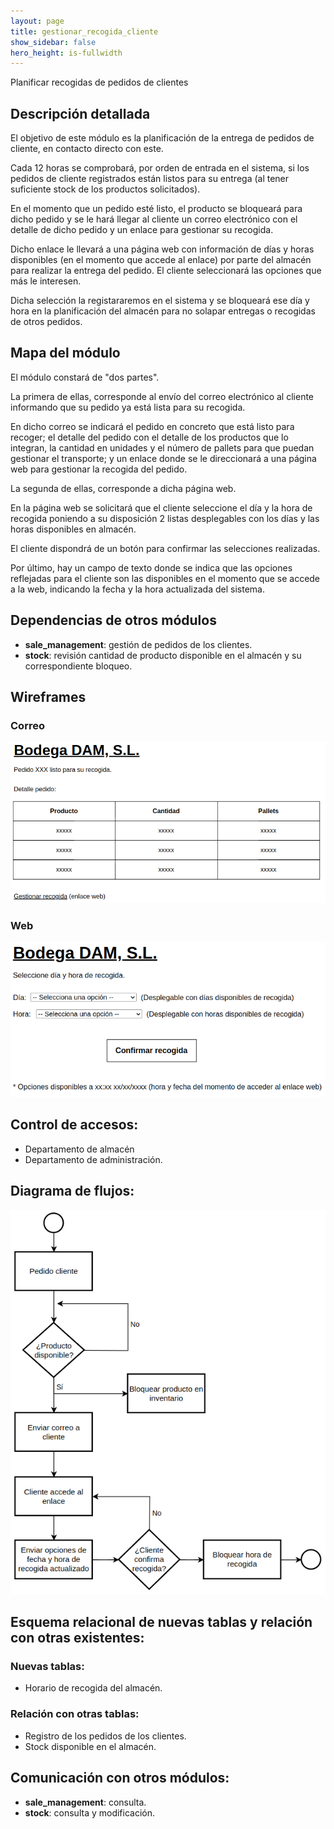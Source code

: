```yaml
---
layout: page
title: gestionar_recogida_cliente
show_sidebar: false
hero_height: is-fullwidth
---
```


Planificar recogidas de pedidos de clientes

## Descripción detallada

El objetivo de este módulo es la planificación de la entrega de pedidos de cliente, en contacto directo con este.

Cada 12 horas se comprobará, por orden de entrada en el sistema, si los pedidos de cliente registrados están listos para su entrega (al tener suficiente stock de los productos solicitados).

En el momento que un pedido esté listo, el producto se bloqueará para dicho pedido y se le hará llegar al cliente un correo electrónico con el detalle de dicho pedido y un enlace para gestionar su recogida.

Dicho enlace le llevará a una página web con información de días y horas disponibles (en el momento que accede al enlace) por parte del almacén para realizar la entrega del pedido. El cliente seleccionará las opciones que más le interesen.

Dicha selección la registararemos en el sistema y se bloqueará ese día y hora en la planificación del almacén para no solapar entregas o recogidas de otros pedidos.

## Mapa del módulo

El módulo constará de "dos partes". 

La primera de ellas, corresponde al envío del correo electrónico al cliente informando que su pedido ya está lista para su recogida.

En dicho correo se indicará el pedido en concreto que está listo para recoger; el detalle del pedido con el detalle de los productos que lo integran, la cantidad en unidades y el número de pallets para que puedan gestionar el transporte; y un enlace donde se le direccionará a una página web para gestionar la recogida del pedido.

La segunda de ellas, corresponde a dicha página web.

En la página web se solicitará que el cliente seleccione el día y la hora de recogida poniendo a su disposición 2 listas desplegables con los días y las horas disponibles en almacén.

El cliente dispondrá de un botón para confirmar las selecciones realizadas.

Por último, hay un campo de texto donde se indica que las opciones reflejadas para el cliente son las disponibles en el momento que se accede a la web, indicando la fecha y la hora actualizada del sistema.

## Dependencias de otros módulos

- **sale_management**: gestión de pedidos de los clientes.
- **stock**: revisión cantidad de producto disponible en el almacén y su correspondiente bloqueo.

## Wireframes

### Correo

![Wireframe correo](../images/gestionar_recogida_cliente_wireframe_correo.png)

### Web

![Wireframe web](../images/gestionar_recogida_cliente_wireframe_web.png)

## Control de accesos: 

* Departamento de almacén
* Departamento de administración.

## Diagrama de flujos:

![Flujograma](../images/gestionar_recogida_cliente_flujograma.png)

## Esquema relacional de nuevas tablas y relación con otras existentes:

### Nuevas tablas:

- Horario de recogida del almacén.

### Relación con otras tablas: 

- Registro de los pedidos de los clientes.
- Stock disponible en el almacén.

## Comunicación con otros módulos:

- **sale_management**: consulta.
- **stock**: consulta y modificación.



